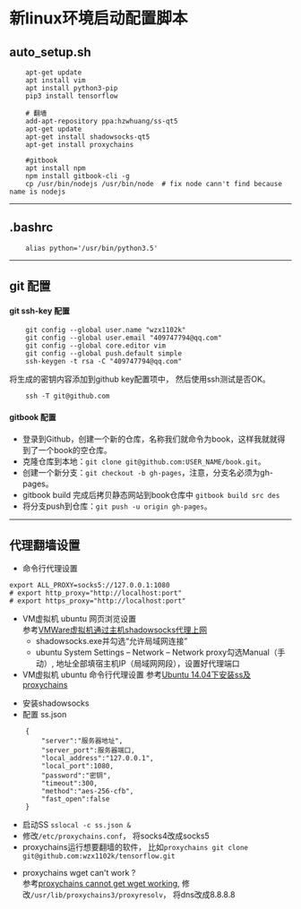 # 新linux环境启动配置脚本

## auto_setup.sh
```
    apt-get update
    apt install vim
    apt install python3-pip
    pip3 install tensorflow

    # 翻墙
    add-apt-repository ppa:hzwhuang/ss-qt5
    apt-get update
    apt-get install shadowsocks-qt5
    apt-get install proxychains

    #gitbook
    apt install npm
    npm install gitbook-cli -g
    cp /usr/bin/nodejs /usr/bin/node  # fix node cann't find because name is nodejs
```
****
## .bashrc
```
    alias python='/usr/bin/python3.5'
```
****
## git 配置

#### git ssh-key 配置
```
    git config --global user.name "wzx1102k"
    git config --global user.email "409747794@qq.com"
    git config --global core.editor vim
    git config --global push.default simple
    ssh-keygen -t rsa -C "409747794@qq.com"
```
将生成的密钥内容添加到github key配置项中， 然后使用ssh测试是否OK。
```
    ssh -T git@github.com
```
#### gitbook 配置
* 登录到Github，创建一个新的仓库，名称我们就命令为book，这样我就就得到了一个book的空仓库。
* 克隆仓库到本地：`git clone git@github.com:USER_NAME/book.git`。
* 创建一个新分支：`git checkout -b gh-pages`，注意，分支名必须为gh-pages。
* gitbook build 完成后拷贝静态网站到book仓库中 `gitbook build src des`
* 将分支push到仓库：`git push -u origin gh-pages`。
********
## 代理翻墙设置
* 命令行代理设置
```
export ALL_PROXY=socks5://127.0.0.1:1080
# export http_proxy="http://localhost:port"
# export https_proxy="http://localhost:port"
```
* VM虚拟机 ubuntu 网页浏览设置      
 参考[VMWare虚拟机通过主机shadowsocks代理上网](http://blog.csdn.net/u010726042/article/details/53187937)
  - shadowsocks.exe并勾选“允许局域网连接”
  - ubuntu System Settings – Network – Network proxy勾选Manual（手动）,
  地址全部填宿主机IP（局域网网段），设置好代理端口    
* VM虚拟机 ubuntu 命令行代理设置
 参考[Ubuntu 14.04下安装ss及proxychains](https://www.jianshu.com/p/941bf811f9c2)
 - 安装shadowsocks
 - 配置 ss.json

```
    {
        "server":"服务器地址",
        "server_port":服务器端口,
        "local_address":"127.0.0.1",
        "local_port":1080,
        "password":"密钥",
        "timeout":300,
        "method":"aes-256-cfb",
        "fast_open":false
    }
```

  -  启动SS `sslocal -c ss.json &`
  -  修改`/etc/proxychains.conf`， 将socks4改成socks5
  -  proxychains运行想要翻墙的软件， 比如`proxychains git clone git@github.com:wzx1102k/tensorflow.git`
* proxychains wget can't work ?     
  参考[proxychains cannot get wget working](https://stackoverflow.com/questions/4287358/proxychains-cannot-get-wget-working),
  修改`/usr/lib/proxychains3/proxyresolv`， 将dns改成8.8.8.8
